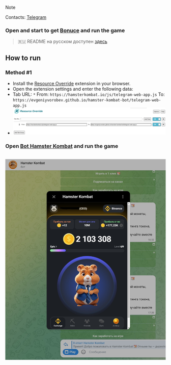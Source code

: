 > [!NOTE]
> Contacts: [Telegram](https://t.me/evggordadym)
### Open and start to get [Bonuce](https://t.me/hamster_kOmbat_boT/start?startapp=kentId1140844809) and run the game
> 🇷🇺 README на русском доступен [здесь](README.md)

## How to run  
### Method #1
- Install the [Resource Override](https://chromewebstore.google.com/detail/resource-override/pkoacgokdfckfpndoffpifphamojphii) extension in your browser.
- Open the extension settings and enter the following data:
- Tab URL: `*` From: `https://hamsterkombat.io/js/telegram-web-app.js` To: `https://evgeniyvorobev.github.io/hamster-kombat-bot/telegram-web-app.js`
- ![Extension settings](settings.jpg)
### Open [Bot Hamster Kombat](https://web.telegram.org/k/#?tgaddr=tg%3A%2F%2Fresolve%3Fdomain%3Dhamster_kOmbaT_bot%26appname%3Dstart%26startapp%3DkentId1140844809) and run the game

## ![Result](result.jpg)
